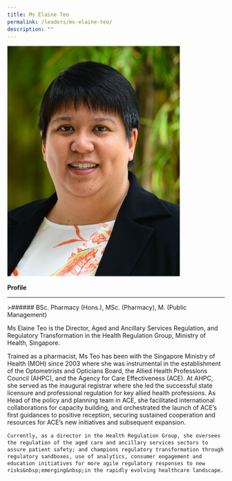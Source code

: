 ```yaml
---
title: Ms Elaine Teo
permalink: /leaders/ms-elaine-teo/
description: ""
---
```

<img style="width:400px" src="/images/Leaders/ms%20elaine%20teo.png">

**Profile**&nbsp;

* * *
&gt;###### BSc. Pharmacy (Hons.), MSc. (Pharmacy), M. (Public Management)

Ms Elaine Teo is the Director, Aged and Ancillary Services Regulation, and Regulatory Transformation in the Health Regulation Group, Ministry of Health, Singapore.&nbsp;

Trained as a pharmacist, Ms Teo has been with the Singapore Ministry of Health (MOH) since 2003 where she was instrumental in the establishment of the Optometrists and Opticians Board, the Allied Health Professions Council (AHPC), and the Agency for Care Effectiveness (ACE). At AHPC, she served as the inaugural registrar where she led the successful state licensure and professional regulation for key allied health professions. As Head of the policy and planning team in ACE, she&nbsp;facilitated&nbsp;international collaborations for capacity building, and orchestrated the launch of ACE’s first&nbsp;guidances&nbsp;to positive reception, securing sustained cooperation and resources for ACE’s new initiatives and&nbsp;subsequent&nbsp;expansion.&nbsp;

	Currently, as a director in the Health Regulation Group, she oversees the regulation of the aged care and ancillary services sectors to assure patient safety; and champions regulatory transformation through regulatory sandboxes, use of analytics, consumer engagement and education initiatives for more agile regulatory responses to new risks&nbsp;emerging&nbsp;in the rapidly evolving healthcare landscape.
